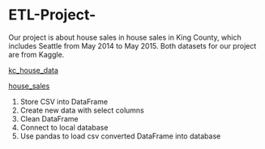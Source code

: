 # ETL-Project-

Our project is about house sales in house sales in King County, which includes Seattle from May 2014 to May 2015. Both datasets for our project are from Kaggle. 

[kc_house_data](https://www.kaggle.com/datasets/harlfoxem/housesalesprediction)

[house_sales](https://www.kaggle.com/datasets/sameersmahajan/seattle-house-sales-prices?select=house_sales.csv)


1. Store CSV into DataFrame
2. Create new data with select columns
3. Clean DataFrame
4. Connect to local database
5. Use pandas to load csv converted DataFrame into database
